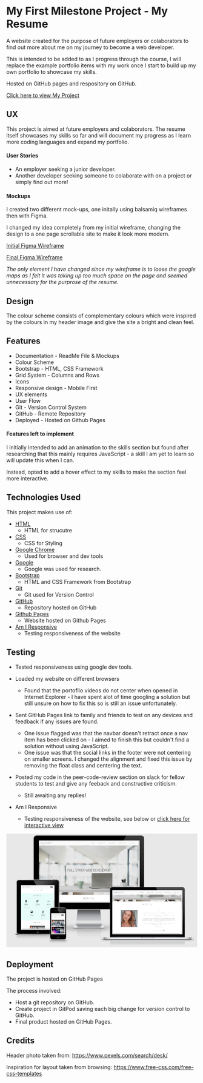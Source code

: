 # My First Milestone Project - My Resume

A website created for the purpose of future employers or colaborators to find out more about me on my journey to become a web developer. 

This is intended to be added to as I progress through the course, I will replace the example portfolio items with my work once I start to build up my own portfolio to showcase my skills.

Hosted on GitHub pages and respository on GitHub. 

[Click here to view My Project](https://amykeedwell.github.io/Milestone-Project-Resume/)


## UX

This project is aimed at future employers and colaborators. The resume itself showcases my skills so far and will document my progress as I learn more coding languages and expand my portfolio. 

#### User Stories
* An employer seeking a junior developer.
* Another developer seeking someone to colaborate with on a project or simply find out more!

#### Mockups
I created two different mock-ups, one initally using balsamiq wireframes then with Figma. 

I changed my idea completely from my initial wireframe, changing the design to a one page scrollable site to make it look more modern.

[Initial Figma Wireframe](https://www.figma.com/file/lavYTEY7B2frKxxIN4XMjM/Resume-Wireframe?node-id=0%3A1)

[Final Figma Wireframe](https://www.figma.com/file/Rgv2pMbPDQQhSOYDuhGjwm/Untitled?node-id=0%3A1)

*The only element I have changed since my wireframe is to loose the google maps as I felt it was taking up too much space on the page and seemed unnecessary for the purprose of the resume.*


## Design
The colour scheme consists of complementary colours which were inspired by the colours in my header image and give the site a bright and clean feel. 


## Features
* Documentation - ReadMe File & Mockups
* Colour Scheme
* Bootstrap - HTML, CSS Framework
* Grid System - Columns and Rows
* Icons
* Responsive design - Mobile First
* UX elements
* User Flow
* Git - Version Control System
* GitHub - Remote Repository
* Deployed - Hosted on Github Pages

#### Features left to implement
I initially intended to add an animation to the skills section but found after researching that this mainly requires JavaScript - a skill I am yet to learn so will update this when I can. 

Instead, opted to add a hover effect to my skills to make the section feel more interactive. 


## Technologies Used
This project makes use of:
* [HTML](https://developer.mozilla.org/en-US/docs/Web/HTML)
    * HTML for strucutre
* [CSS](https://developer.mozilla.org/en-US/docs/Web/CSS)
    * CSS for Styling
* [Google Chrome](https://www.google.com/chrome/)
    * Used for browser and dev tools
* [Google](https://www.google.co.uk/)
    * Google was used for research.
* [Bootstrap](https://getbootstrap.com/)
    * HTML and CSS Framework from Bootstrap
* [Git](https://git-scm.com/)
    * Git used for Version Control
* [GitHub](https://github.com/)
    * Repository hosted on GitHub
* [Github Pages](https://amykeedwell.github.io/Milestone-Project-Resume/)
    * Website hosted on Github Pages
* [Am I Responsive](http://ami.responsivedesign.is/)
    * Testing responsiveness of the website


## Testing
* Tested responsiveness using google dev tools. 

* Loaded my website on different browsers
    * Found that the portoflio videos do not center when opened in Internet Explorer - I have spent alot of time googling a solution but still unsure on how to fix this so is still an issue unfortunately. 

* Sent GitHub Pages link to family and friends to test on any devices and feedback if any issues are found. 
    * One issue flagged was that the navbar doesn't retract once a nav item has been clicked on - I aimed to finish this but couldn't find a solution without using JavaScript. 
    * One issue was that the social links in the footer were not centering on smaller screens. I changed the alignment and fixed this issue by removing the float class and centering the text. 

* Posted my code in the peer-code-review section on slack for fellow students to test and give any feeback and constructive criticism.
    * Still awaiting any replies!

* Am I Responsive
    * Testing responsiveness of the website, see below or [click here for interactive view](http://ami.responsivedesign.is/?url=https://amykeedwell.github.io/Milestone-Project-Resume/)

![Am-I-Responsive-Image](images/amiresponsive.PNG)

## Deployment
The project is hosted on GitHub Pages

The process involved:
* Host a git repository on GitHub.
* Create project in GitPod saving each big change for version control to GitHub.
* Final product hosted on GitHub Pages. 


## Credits
Header photo taken from: https://www.pexels.com/search/desk/

Inspiration for layout taken from browsing: https://www.free-css.com/free-css-templates
